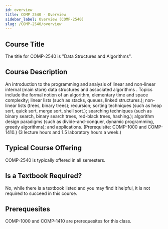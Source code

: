 ```yaml
---
id: overview
title: COMP 2540 - Overview
sidebar_label: Overview (COMP-2540)
slug: /COMP-2540/overview
---
```


## Course Title

The title for COMP-2540 is "Data Structures and Algorithms".

## Course Description

An introduction to the programming and analysis of linear and non-linear internal (main store) data structures and associated algorithms . Topics include the formal notion of an algorithm, elementary time and space complexity; linear lists (such as stacks, queues, linked structures.); non-linear lists (trees, binary trees); recursion; sorting techniques (such as heap sort, quick sort, merge sort, shell sort.); searching techniques (such as binary search, binary search trees, red-black trees, hashing.); algorithm design paradigms (such as divide-and-conquer, dynamic programming, greedy algorithms); and applications. (Prerequisite: COMP-1000 and COMP-1410.) (3 lecture hours and 1.5 laboratory hours a week.)

## Typical Course Offering

COMP-2540 is typically offered in all semesters.

## Is a Textbook Required?

No, while there is a textbook listed and you may find it helpful, it is not required to succeed in this course.

## Prerequesites

COMP-1000 and COMP-1410 are prerequesites for this class.
